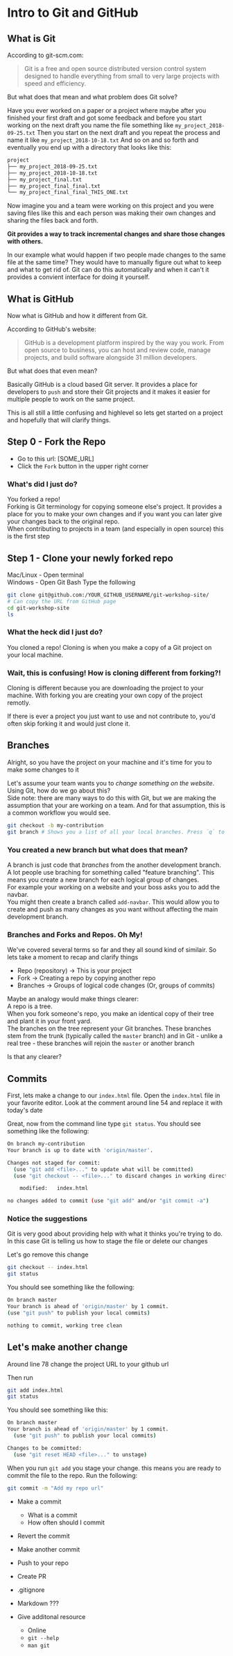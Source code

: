 # Intro to Git and GitHub

<!--
* Should probably ask how many people have used Git and GitHub
* Explain that this workshop is targeted for beginners and created in the context of Code For GSO's workflow
* When using Git correctly it gives you the confidence to break stuff -->

## What is Git

According to git-scm.com:

> Git is a free and open source distributed version control system designed to handle everything from small to very large projects with speed and efficiency.

But what does that mean and what problem does Git solve?

Have you ever worked on a paper or a project where maybe after you finished your first draft and got some feedback and before you start working on the next draft you name the file something like `my_project_2018-09-25.txt`
Then you start on the next draft and you repeat the process and name it like `my_project_2018-10-18.txt`
And so on and so forth and eventually you end up with a directory that looks like this:

```bash
project
├── my_project_2018-09-25.txt
├── my_project_2018-10-18.txt
├── my_project_final.txt
├── my_project_final_final.txt
└── my_project_final_final_THIS_ONE.txt
```

Now imagine you and a team were working on this project and you were saving files like this and each person was making their own changes and sharing the files back and forth.

**Git provides a way to track incremental changes and share those changes with others.**

In our example what would happen if two people made changes to the same file at the same time? They would have to manually figure out what to keep and what to get rid of. Git can do this automatically and when it can't it provides a convient interface for doing it yourself.

## What is GitHub

Now what is GitHub and how it different from Git.

According to GitHub's website:

> GitHub is a development platform inspired by the way you work. From open source to business, you can host and review code, manage projects, and build software alongside 31 million developers.

But what does that even mean?

Basically GitHub is a cloud based Git server. It provides a place for developers to `push` and store their Git projects and it makes it easier for multiple people to work on the same project.

This is all still a little confusing and highlevel so lets get started on a project and hopefully that will clarify things.

<!-- TODO: Get a real URL -->

## Step 0 - Fork the Repo

- Go to this url: [SOME_URL]
- Click the `Fork` button in the upper right corner <!-- TODO: Screenshot? -->

### What's did I just do?

You forked a repo!  
Forking is Git terminology for copying someone else's project. It provides a place for you to make your own changes and if you want you can later give your changes back to the original repo.  
When contributing to projects in a team (and especially in open source) this is the first step

## Step 1 - Clone your newly forked repo

Mac/Linux - Open terminal  
Windows - Open Git Bash Type the following

```bash
git clone git@github.com:/YOUR_GITHUB_USERNAME/git-workshop-site/
# Can copy the URL from GitHub page
cd git-workshop-site
ls
```

<!-- TODO: How to run site -->

### What the heck did I just do?

You cloned a repo!
Cloning is when you make a copy of a Git project on your local machine.

### Wait, this is confusing! How is cloning different from forking?!

<!-- TODO: This is not good. Find analogy or better way to explain -->

Cloning is different because you are downloading the project to your machine. With forking you are creating your own copy of the project remotly.

If there is ever a project you just want to use and not contribute to, you'd often skip forking it and would just clone it.

## Branches

Alright, so you have the project on your machine and it's time for you to make some changes to it

Let's assume your team wants you to _change something on the website_. Using Git, how do we go about this?  
Side note: there are many ways to do this with Git, but we are making the assumption that your are working on a team. And for that assumption, this is a common workflow you would see.

```bash
git checkout -b my-contribution
git branch # Shows you a list of all your local branches. Press `q` to exit
```

### You created a new branch but what does that mean?

A branch is just code that _branches_ from the another development branch.  
A lot people use braching for something called "feature branching". This means you create a new branch for each logical group of changes.  
For example your working on a website and your boss asks you to add the navbar.  
You might then create a branch called `add-navbar`. This would allow you to create and push as many changes as you want without affecting the main development branch.

### Branches and Forks and Repos. Oh My!

We've covered several terms so far and they all sound kind of similair. So lets take a moment to recap and clarify things

- Repo (repository) -> This is your project
- Fork -> Creating a repo by copying another repo
- Branches -> Groups of logical code changes (Or, groups of commits)

Maybe an analogy would make things clearer:  
A repo is a tree.  
When you fork someone's repo, you make an identical copy of their tree and plant it in your front yard.  
The branches on the tree represent your Git branches. These branches stem from the trunk (typically called the `master` branch) and in Git - unlike a real tree - these branches will rejoin the `master` or another branch

<!-- These branches - Just like real branches - can also be removed or added -->

Is that any clearer?

<!--
Switching branches Deleting branches Creating a branch without checking out
Where do I want to talk about this? Before making commits, or after?
-->

## Commits

First, lets make a change to our `index.html` file. Open the `index.html` file in your favorite editor. Look at the comment around line 54 and replace it with today's date

Great, now from the command line type `git status`. You should see something like the following:

```bash
On branch my-contribution
Your branch is up to date with 'origin/master'.

Changes not staged for commit:
  (use "git add <file>..." to update what will be committed)
  (use "git checkout -- <file>..." to discard changes in working directory)

	modified:   index.html

no changes added to commit (use "git add" and/or "git commit -a")
```

### Notice the suggestions

Git is very good about providing help with what it thinks you're trying to do.  
In this case Git is telling us how to stage the file or delete our changes

Let's go remove this change

```bash
git checkout -- index.html
git status
```

You should see something like the following:

```bash
On branch master
Your branch is ahead of 'origin/master' by 1 commit.
(use "git push" to publish your local commits)

nothing to commit, working tree clean
```

## Let's make another change

Around line 78 change the project URL to your github url

Then run

```bash
git add index.html
git status
```

You should see something like this:

```bash
On branch master
Your branch is ahead of 'origin/master' by 1 commit.
  (use "git push" to publish your local commits)

Changes to be committed:
  (use "git reset HEAD <file>..." to unstage)
```

When you run `git add` you stage your change. this means you are ready to commit the file to the repo. Run the following:

```bash
git commit -m "Add my repo url"
```

<!-- TODO: pickup here. Explain conceptually what a commit is then revert the commit -->

<!-- Make another commit (add name to list) -->

<!-- _Talk about what a commit actually is_ -->

- Make a commit

  - What is a commit
  - How often should I commit

- Revert the commit

- Make another commit

- Push to your repo

- Create PR

- .gitignore

- Markdown ???

- Give additonal resource

  - Online
  - `git --help`
  - `man git`

```

```
